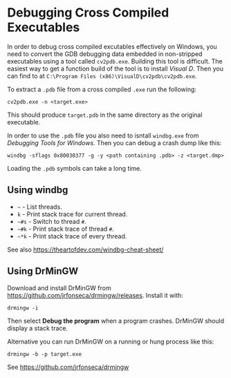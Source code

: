 # Debugging Cross Compiled Executables

In order to debug cross compiled excutables effectively on Windows, you need to
convert the GDB debugging data embedded in non-stripped executables using a
tool called ``cv2pdb.exe``.  Building this tool is difficult.  The easiest way
to get a function build of the tool is to install *Visual D*.  Then you can find
to at ``C:\Program Files (x86)\VisualD\cv2pdb\cv2pdb.exe``.

To extract a ``.pdb`` file from a cross compiled ``.exe`` run the following:

    cv2pdb.exe -n <target.exe>

This should produce ``target.pdb`` in the same directory as the original
executable.

In order to use the ``.pdb`` file you also need to isntall ``windbg.exe`` from
*Debugging Tools for Windows*.  Then you can debug a crash dump like this:

    windbg -sflags 0x80030377 -g -y <path containing .pdb> -z <target.dmp>

Loading the ``.pdb`` symbols can take a long time.

## Using windbg

 * ``~`` - List threads.
 * ``k`` - Print stack trace for current thread.
 * ``~#s`` - Switch to thread ``#``.
 * ``~#k`` - Print stack trace of thread ``#``.
 * ``~*k`` - Print stack trace of every thread.

See also https://theartofdev.com/windbg-cheat-sheet/

## Using DrMinGW
Download and install DrMinGW from https://github.com/jrfonseca/drmingw/releases.
Install it with:

    drmingw -i

Then select **Debug the program** when a program crashes.  DrMinGW should
display a stack trace.

Alternative you can run DrMinGW on a running or hung process like this:

    drmingw -b -p target.exe

See https://github.com/jrfonseca/drmingw
